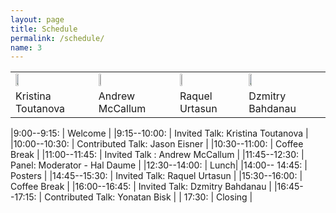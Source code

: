 ```yaml
---
layout: page
title: Schedule
permalink: /schedule/
name: 3
---
```

<table>
<tr>
<td><img width="20%" src="https://www.microsoft.com/en-us/research/wp-content/uploads/2016/01/kristina-toutanova-1.jpg"></td>
<td><img width="20%" src="https://people.cs.umass.edu/~mccallum/mccallum-1999.jpg"></td>
<td><img width="20%" src="http://cmp.felk.cvut.cz/summerschool2015/images/raquel_uoft.jpg"></td>
<td><img width="20%" src="http://minds.jacobs-university.de/sites/default/files/uploads/dzmitry/facebook_avatar.jpg"></td>
</tr>
<tr>
<td>Kristina Toutanova</td>
<td>Andrew McCallum</td>
<td>Raquel Urtasun</td>
<td>Dzmitry Bahdanau</td>
</tr>
</table>

|9:00--9:15:    | Welcome |
|9:15--10:00:    | Invited Talk: Kristina Toutanova |
|10:00--10:30:   | Contributed Talk: Jason Eisner |
|10:30--11:00:   | Coffee Break |
|11:00--11:45: | Invited Talk : Andrew McCallum |
|11:45--12:30:   | Panel: Moderator - Hal Daume |
|12:30--14:00:   | Lunch|
|14:00-- 14:45:  | Posters |
|14:45--15:30:   | Invited Talk: Raquel Urtasun |
|15:30--16:00:   | Coffee Break |
|16:00--16:45:   | Invited Talk: Dzmitry Bahdanau |
|16:45--17:15:   | Contributed Talk: Yonatan Bisk  | 
| 17:30:         | Closing |
